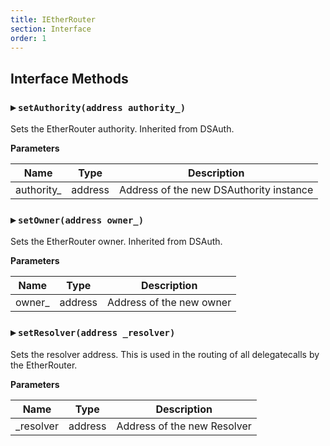 ```yaml
---
title: IEtherRouter
section: Interface
order: 1
---
```


  
## Interface Methods

### ▸ **`setAuthority(address authority_)`**

Sets the EtherRouter authority. Inherited from DSAuth.


**Parameters**

|Name|Type|Description|
|---|---|---|
|authority_|address|Address of the new DSAuthority instance


### ▸ **`setOwner(address owner_)`**

Sets the EtherRouter owner. Inherited from DSAuth.


**Parameters**

|Name|Type|Description|
|---|---|---|
|owner_|address|Address of the new owner


### ▸ **`setResolver(address _resolver)`**

Sets the resolver address. This is used in the routing of all delegatecalls by the EtherRouter.


**Parameters**

|Name|Type|Description|
|---|---|---|
|_resolver|address|Address of the new Resolver